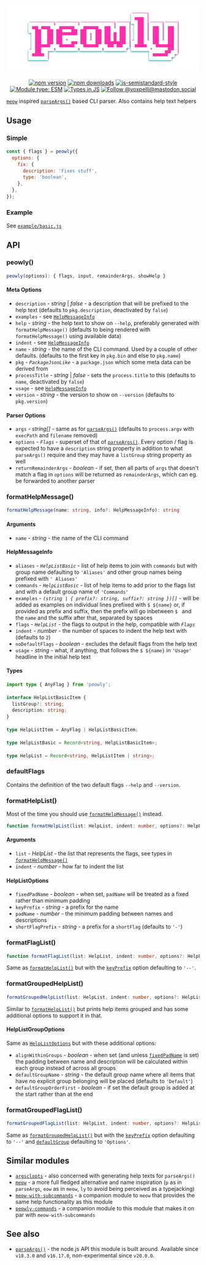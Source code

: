 <div align="center">
  <img
    src="peowly.svg"
    width="512"
    height="auto"
    alt="peowly"
  />
</div>

<div align="center">

[![npm version](https://img.shields.io/npm/v/peowly.svg?style=flat)](https://www.npmjs.com/package/peowly)
[![npm downloads](https://img.shields.io/npm/dm/peowly.svg?style=flat)](https://www.npmjs.com/package/peowly)
[![js-semistandard-style](https://img.shields.io/badge/code%20style-semistandard-brightgreen.svg)](https://github.com/voxpelli/eslint-config)
[![Module type: ESM](https://img.shields.io/badge/module%20type-esm-brightgreen)](https://github.com/voxpelli/badges-cjs-esm)
[![Types in JS](https://img.shields.io/badge/types_in_js-yes-brightgreen)](https://github.com/voxpelli/types-in-js)
[![Follow @voxpelli@mastodon.social](https://img.shields.io/mastodon/follow/109247025527949675?domain=https%3A%2F%2Fmastodon.social&style=social)](https://mastodon.social/@voxpelli)

</div>

[`meow`](https://github.com/sindresorhus/meow) inspired [`parseArgs()`](https://nodejs.org/api/util.html#utilparseargsconfig) based CLI parser. Also contains help text helpers

## Usage

### Simple

```javascript
const { flags } = peowly({
  options: {
    fix: {
      description: 'Fixes stuff',
      type: 'boolean',
    },
  },
});
```

### Example

See [`example/basic.js`](./example/basic.js)

## API

### peowly()

```ts
peowly(options): { flags, input, remainderArgs, showHelp }
```

#### Meta Options

* `description` - _string_ | _false_ - a description that will be prefixed to the help text (defaults to `pkg.description`, deactivated by `false`)
* `examples` - see [`HelpMessageInfo`](#helpmessageinfo)
* `help` - _string_ - the help text to show on `--help`, preferably generated with `formatHelpMessage()` (defaults to being rendered with `formatHelpMessage()` using available data)
* `indent` - see [`HelpMessageInfo`](#helpmessageinfo)
* `name` - _string_ - the name of the CLI command. Used by a couple of other defaults. (defaults to the first key in `pkg.bin` and else to `pkg.name`)
* `pkg` - _`PackageJsonLike`_ - a `package.json` which some meta data can be derived from
* `processTitle` - _string_ | _false_ - sets the `process.title` to this (defaults to `name`, deactivated by `false`)
* `usage` - see [`HelpMessageInfo`](#helpmessageinfo)
* `version` - _string_ - the version to show on `--version` (defaults to `pkg.version`)

#### Parser Options

* `args` - _string[]_ - same as for [`parseArgs()`](https://nodejs.org/api/util.html#utilparseargsconfig) (defaults to `process.argv` with `execPath` and `filename` removed)
* `options` - _`Flags`_ - superset of that of [`parseArgs()`](https://nodejs.org/api/util.html#utilparseargsconfig). Every option / flag is expected to have a `description` string property in addition to what `parseArgs()` require and they may have a `listGroup` string property as well
* `returnRemainderArgs` - _boolean_ - if set, then all parts of `args` that doesn't match a flag in `options` will be returned as `remainderArgs`, which can eg. be forwarded to another parser

### formatHelpMessage()

```ts
formatHelpMessage(name: string, info?: HelpMessageInfo): string
```

#### Arguments

* `name` - _string_ - the name of the CLI command

#### HelpMessageInfo

* `aliases` - _`HelpListBasic`_ - list of help items to join with `commands` but with group name defaulting to `'Aliases'` and other group names being prefixed with `' Aliases'`
* `commands` - _`HelpListBasic`_ - list of help items to add prior to the flags list and with a default group name of `'Commands'`
* `examples` - _`(string | { prefix?: string, suffix?: string })[]`_ - will be added as examples on individual lines prefixed with `$ ${name}` or, if provided as prefix and suffix, then the prefix will go inbetween `$ ` and the `name` and the suffix after that, separated by spaces
* `flags` - _`HelpList`_ - the flags to output in the help, compatible with _`Flags`_
* `indent` - _number_ - the number of spaces to indent the help text with (defaults to `2`)
* `noDefaultFlags` - _boolean_ - excludes the default flags from the help text
* `usage` - _string_ - what, if anything, that follows the `$ ${name}` in `'Usage'` headline in the initial help text

#### Types

```ts
import type { AnyFlag } from 'peowly';

interface HelpListBasicItem {
  listGroup?: string;
  description: string;
}

type HelpListItem = AnyFlag | HelpListBasicItem;

type HelpListBasic = Record<string, HelpListBasicItem>;

type HelpList = Record<string, HelpListItem | string>;
```

### defaultFlags

Contains the definition of the two default flags `--help` and `--version`.

### formatHelpList()

Most of the time you should use [`formatHelpMessage()`](#formathelpmessage) instead.

```ts
function formatHelpList(list: HelpList, indent: number, options?: HelpListOptions): string
```

#### Arguments

* `list` - _HelpList_ - the list that represents the flags, see types in [`formatHelpMessage()`](#formathelpmessage)
* `indent` - _number_ - how far to indent the list

#### HelpListOptions

* `fixedPadName` - _boolean_ - when set, `padName` will be treated as a fixed rather than minimum padding
* `keyPrefix` - _string_ - a prefix for the name
* `padName` - _number_ - the minimum padding between names and descriptions
* `shortFlagPrefix` - _string_ - a prefix for a `shortFlag` (defaults to `'-'`)

### formatFlagList()

```ts
function formatFlagList(list: HelpList, indent: number, options?: HelpListOptions): string
```

Same as [`formatHelpList()`](#formathelplist) but with the [`keyPrefix`](#helplistoptions) option defaulting to `'--'`.

### formatGroupedHelpList()

```ts
formatGroupedHelpList(list: HelpList, indent: number, options?: HelpListGroupOptions): string
```

Similar to [`formatHelpList()`](#formathelplist) but prints help items grouped and has some additional options to support it in that.

#### HelpListGroupOptions

Same as [`HelpListOptions`](#helplistoptions) but with these additional options:

* `alignWithinGroups` - _boolean_ - when set (and unless [`fixedPadName`](#helplistoptions) is set) the padding between name and description will be calculated within each group instead of across all groups
* `defaultGroupName` - _string_ - the default group name where all items that have no explicit group belonging will be placed (defaults to `'Default'`)
* `defaultGroupOrderFirst` - _boolean_ - if set the default group is added at the start rather than at the end

### formatGroupedFlagList()

```ts
formatGroupedFlagList(list: HelpList, indent: number, options?: HelpListGroupOptions): string
```

Same as [`formatGroupedHelpList()`](#formatgroupedhelplist) but with the [`keyPrefix`](#helplistoptions) option defaulting to `'--'` and [`defaultGroup`](#helplistgroupoptions) defaulting to `'Options'`.

<!-- ## Used by

* [`example`](https://example.com/) - used by this one to do X and Y -->

## Similar modules

* [`argsclopts`](https://github.com/bcomnes/argsclopts) - also concerned with generating help texts for `parseArgs()`
* [`meow`](https://github.com/sindresorhus/meow) - a more full fledged alternative and name inspiration (`p` as in `parseArgs`, `eow` as in `meow`, `ly` to avoid being perceived as a typejacking)
* [`meow-with-subcommands`](https://github.com/voxpelli/meow-with-subcommands) - a companion module to `meow` that provides the same help functionality as this module
* [`peowly-commands`](https://github.com/voxpelli/peowly-commands) - a companion module to this module that makes it on par with `meow-with-subcommands`

## See also

* [`parseArgs()`](https://nodejs.org/api/util.html#utilparseargsconfig) - the node.js API this module is built around. Available since `v18.3.0` and `v16.17.0`, non-experimental since `v20.0.0`.
